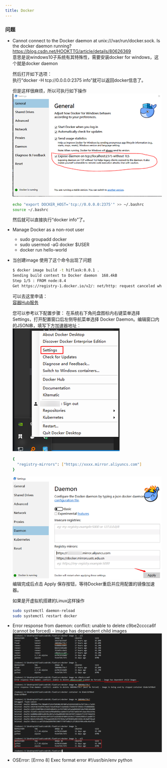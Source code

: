 ```yaml
---
title: Docker  
---
```


### 问题

- Cannot connect to the Docker daemon at unix:///var/run/docker.sock. Is the docker daemon running? <https://blog.csdn.net/HOOKTTG/article/details/80626369>  
  意思是说windows10子系统有其特殊性，需要安装docker for windows，这个就是docker daemon  

  然后打开如下选项：  
  执行“docker -H tcp://0.0.0.0:2375 info”就可以返回docker信息了。

  但是这样很麻烦，所以可执行如下操作
  ![docker](Assets/20180608175713938.jpg)

  ```sh
  echo "export DOCKER_HOST='tcp://0.0.0.0:2375'" >> ~/.bashrc
  source ~/.bashrc
  ```

  然后就可以直接执行“docker info”了。

- Manage Docker as a non-root user
  - sudo groupadd docker
  - sudo usermod -aG docker $USER
  - docker run hello-world

- 当创建image 使用了这个命令出现了问题

  ```sh
  $ docker image build -t hiflask:0.0.1 .
  Sending build context to Docker daemon  168.4kB
  Step 1/5 : FROM node:8.4
  Get https://registry-1.docker.io/v2/: net/http: request canceled while waiting for connection (Client.Timeout exceeded while awaiting headers)
  ```

  可以去这里申请：  
  [容器Hub服务](https://cr.console.aliyun.com/cn-hangzhou/instances/mirrors)

  您可以参考以下配置步骤：
  在系统右下角托盘图标内右键菜单选择 Settings，打开配置窗口后左侧导航菜单选择 Docker Daemon。编辑窗口内的JSON串，填写下方加速器地址：  
  ![settings](Assets/Snipaste_2019-05-20_12-00-23.png)

  ```sh
  {
    "registry-mirrors": ["https://xxxx.mirror.aliyuncs.com"]
  }
  ```

  ![daemon](Assets/Snipaste_2019-05-20_12-05-40.png)  
  编辑完成后点击 Apply 保存按钮，等待Docker重启并应用配置的镜像加速器。

  如果是开虚拟机搭建的Linux这样操作

  ```sh
  sudo systemctl daemon-reload
  sudo systemctl restart docker
  ```

- Error response from daemon: conflict: unable to delete c9be2cccca6f (cannot be forced) - image has dependent child images
  ![image](Assets/Snipaste_2019-05-22_10-46-44.png)

- OSError: [Errno 8] Exec format error
  #!/usr/bin/env python
